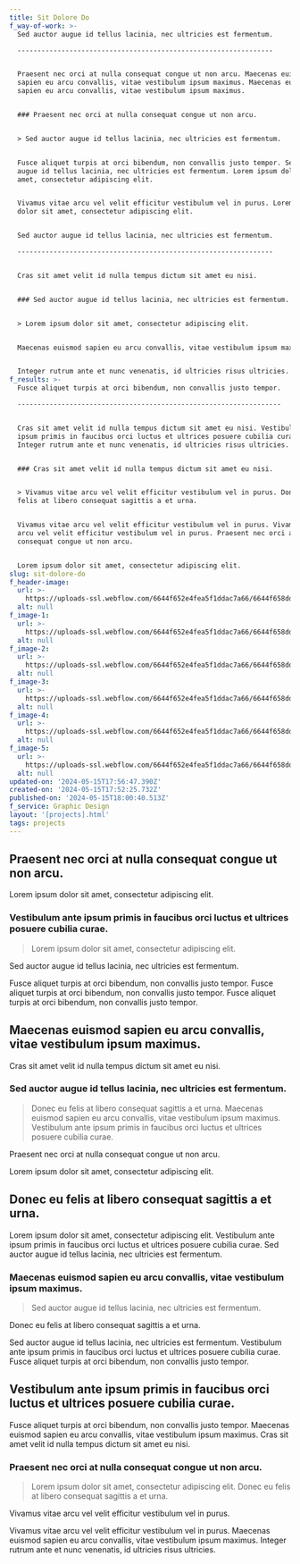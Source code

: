 ```yaml
---
title: Sit Dolore Do
f_way-of-work: >-
  Sed auctor augue id tellus lacinia, nec ultricies est fermentum.

  ----------------------------------------------------------------


  Praesent nec orci at nulla consequat congue ut non arcu. Maecenas euismod
  sapien eu arcu convallis, vitae vestibulum ipsum maximus. Maecenas euismod
  sapien eu arcu convallis, vitae vestibulum ipsum maximus.


  ### Praesent nec orci at nulla consequat congue ut non arcu.


  > Sed auctor augue id tellus lacinia, nec ultricies est fermentum.


  Fusce aliquet turpis at orci bibendum, non convallis justo tempor. Sed auctor
  augue id tellus lacinia, nec ultricies est fermentum. Lorem ipsum dolor sit
  amet, consectetur adipiscing elit.


  Vivamus vitae arcu vel velit efficitur vestibulum vel in purus. Lorem ipsum
  dolor sit amet, consectetur adipiscing elit.


  Sed auctor augue id tellus lacinia, nec ultricies est fermentum.

  ----------------------------------------------------------------


  Cras sit amet velit id nulla tempus dictum sit amet eu nisi.


  ### Sed auctor augue id tellus lacinia, nec ultricies est fermentum.


  > Lorem ipsum dolor sit amet, consectetur adipiscing elit.


  Maecenas euismod sapien eu arcu convallis, vitae vestibulum ipsum maximus.


  Integer rutrum ante et nunc venenatis, id ultricies risus ultricies.
f_results: >-
  Fusce aliquet turpis at orci bibendum, non convallis justo tempor.

  ------------------------------------------------------------------


  Cras sit amet velit id nulla tempus dictum sit amet eu nisi. Vestibulum ante
  ipsum primis in faucibus orci luctus et ultrices posuere cubilia curae.
  Integer rutrum ante et nunc venenatis, id ultricies risus ultricies.


  ### Cras sit amet velit id nulla tempus dictum sit amet eu nisi.


  > Vivamus vitae arcu vel velit efficitur vestibulum vel in purus. Donec eu
  felis at libero consequat sagittis a et urna.


  Vivamus vitae arcu vel velit efficitur vestibulum vel in purus. Vivamus vitae
  arcu vel velit efficitur vestibulum vel in purus. Praesent nec orci at nulla
  consequat congue ut non arcu.


  Lorem ipsum dolor sit amet, consectetur adipiscing elit.
slug: sit-dolore-do
f_header-image:
  url: >-
    https://uploads-ssl.webflow.com/6644f652e4fea5f1ddac7a66/6644f658ddfdb98a8a9416ec_image16.jpeg
  alt: null
f_image-1:
  url: >-
    https://uploads-ssl.webflow.com/6644f652e4fea5f1ddac7a66/6644f658ddfdb98a8a9416cd_image8.jpeg
  alt: null
f_image-2:
  url: >-
    https://uploads-ssl.webflow.com/6644f652e4fea5f1ddac7a66/6644f658ddfdb98a8a9416ef_image18.jpeg
  alt: null
f_image-3:
  url: >-
    https://uploads-ssl.webflow.com/6644f652e4fea5f1ddac7a66/6644f658ddfdb98a8a9416f2_image15.jpeg
  alt: null
f_image-4:
  url: >-
    https://uploads-ssl.webflow.com/6644f652e4fea5f1ddac7a66/6644f658ddfdb98a8a9416d0_image8.jpeg
  alt: null
f_image-5:
  url: >-
    https://uploads-ssl.webflow.com/6644f652e4fea5f1ddac7a66/6644f658ddfdb98a8a9416f8_image14.jpeg
  alt: null
updated-on: '2024-05-15T17:56:47.390Z'
created-on: '2024-05-15T17:52:25.732Z'
published-on: '2024-05-15T18:00:40.513Z'
f_service: Graphic Design
layout: '[projects].html'
tags: projects
---
```


Praesent nec orci at nulla consequat congue ut non arcu.
--------------------------------------------------------

Lorem ipsum dolor sit amet, consectetur adipiscing elit.

### Vestibulum ante ipsum primis in faucibus orci luctus et ultrices posuere cubilia curae.

> Lorem ipsum dolor sit amet, consectetur adipiscing elit.

Sed auctor augue id tellus lacinia, nec ultricies est fermentum.

Fusce aliquet turpis at orci bibendum, non convallis justo tempor. Fusce aliquet turpis at orci bibendum, non convallis justo tempor. Fusce aliquet turpis at orci bibendum, non convallis justo tempor.

Maecenas euismod sapien eu arcu convallis, vitae vestibulum ipsum maximus.
--------------------------------------------------------------------------

Cras sit amet velit id nulla tempus dictum sit amet eu nisi.

### Sed auctor augue id tellus lacinia, nec ultricies est fermentum.

> Donec eu felis at libero consequat sagittis a et urna. Maecenas euismod sapien eu arcu convallis, vitae vestibulum ipsum maximus. Vestibulum ante ipsum primis in faucibus orci luctus et ultrices posuere cubilia curae.

Praesent nec orci at nulla consequat congue ut non arcu.

Lorem ipsum dolor sit amet, consectetur adipiscing elit.

Donec eu felis at libero consequat sagittis a et urna.
------------------------------------------------------

Lorem ipsum dolor sit amet, consectetur adipiscing elit. Vestibulum ante ipsum primis in faucibus orci luctus et ultrices posuere cubilia curae. Sed auctor augue id tellus lacinia, nec ultricies est fermentum.

### Maecenas euismod sapien eu arcu convallis, vitae vestibulum ipsum maximus.

> Sed auctor augue id tellus lacinia, nec ultricies est fermentum.

Donec eu felis at libero consequat sagittis a et urna.

Sed auctor augue id tellus lacinia, nec ultricies est fermentum. Vestibulum ante ipsum primis in faucibus orci luctus et ultrices posuere cubilia curae. Fusce aliquet turpis at orci bibendum, non convallis justo tempor.

Vestibulum ante ipsum primis in faucibus orci luctus et ultrices posuere cubilia curae.
---------------------------------------------------------------------------------------

Fusce aliquet turpis at orci bibendum, non convallis justo tempor. Maecenas euismod sapien eu arcu convallis, vitae vestibulum ipsum maximus. Cras sit amet velit id nulla tempus dictum sit amet eu nisi.

### Praesent nec orci at nulla consequat congue ut non arcu.

> Lorem ipsum dolor sit amet, consectetur adipiscing elit. Donec eu felis at libero consequat sagittis a et urna.

Vivamus vitae arcu vel velit efficitur vestibulum vel in purus.

Vivamus vitae arcu vel velit efficitur vestibulum vel in purus. Maecenas euismod sapien eu arcu convallis, vitae vestibulum ipsum maximus. Integer rutrum ante et nunc venenatis, id ultricies risus ultricies.
